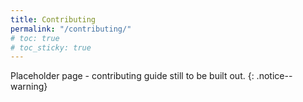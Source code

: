 ```yaml
---
title: Contributing
permalink: "/contributing/"
# toc: true
# toc_sticky: true
---
```


Placeholder page - contributing guide still to be built out. 
{: .notice--warning} 